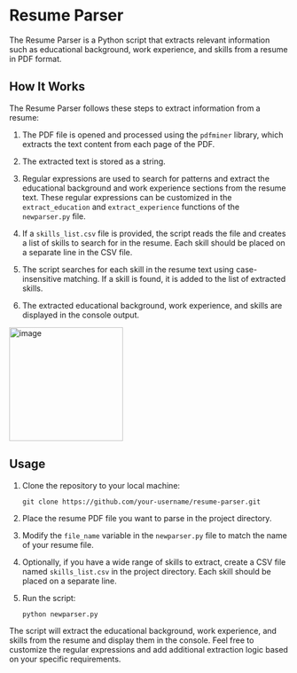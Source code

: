 # Resume Parser

The Resume Parser is a Python script that extracts relevant information such as educational background, work experience, and skills from a resume in PDF format.

## How It Works

The Resume Parser follows these steps to extract information from a resume:

1. The PDF file is opened and processed using the `pdfminer` library, which extracts the text content from each page of the PDF.

2. The extracted text is stored as a string.

3. Regular expressions are used to search for patterns and extract the educational background and work experience sections from the resume text. These regular expressions can be customized in the `extract_education` and `extract_experience` functions of the `newparser.py` file.

4. If a `skills_list.csv` file is provided, the script reads the file and creates a list of skills to search for in the resume. Each skill should be placed on a separate line in the CSV file.

5. The script searches for each skill in the resume text using case-insensitive matching. If a skill is found, it is added to the list of extracted skills.

6. The extracted educational background, work experience, and skills are displayed in the console output.

<img width="205" alt="image" src="https://github.com/mkswagger/Amazing-Python-Scripts/assets/34826479/3600c2f8-2fea-436d-8679-327e2ecdea81">


## Usage

1. Clone the repository to your local machine:

   ```shell
   git clone https://github.com/your-username/resume-parser.git
   
2. Place the resume PDF file you want to parse in the project directory.

3. Modify the `file_name` variable in the `newparser.py` file to match the name of your resume file.

4. Optionally, if you have a wide range of skills to extract, create a CSV file named `skills_list.csv` in the project directory. Each skill should be placed on a separate line.

5. Run the script:

   ```shell
   python newparser.py

The script will extract the educational background, work experience, and skills from the resume and display them in the console.
Feel free to customize the regular expressions and add additional extraction logic based on your specific requirements.

